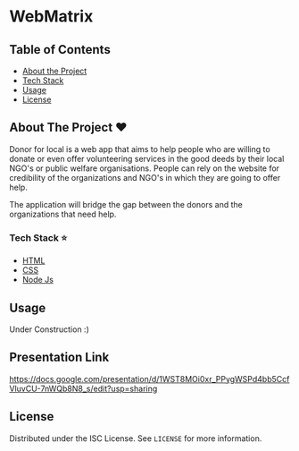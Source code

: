 # WebMatrix
## Table of Contents
* [About the Project](#about-the-project-heart)
* [Tech Stack](#tech-stack-star)
* [Usage](#usage)
* [License](#license)


## About The Project :heart:
Donor for local is a web app that aims to help people who are willing to donate or even offer volunteering services in the good deeds by their local NGO's or public welfare organisations. People can rely on the website for credibility of the organizations and NGO's in which they are going to offer help.

The application will bridge the gap between the donors and the organizations that need help. 

### Tech Stack :star:

* [HTML](https://developer.mozilla.org/en-US/docs/Web/HTML)
* [CSS](https://developer.mozilla.org/en-US/docs/Web/CSS)
* [Node Js](https://nodejs.org/en/)

## Usage

Under Construction :)

## Presentation Link

https://docs.google.com/presentation/d/1WST8MOi0xr_PPygWSPd4bb5CcfVluvCU-7nWQb8N8_s/edit?usp=sharing

## License

Distributed under the ISC License. See `LICENSE` for more information.
